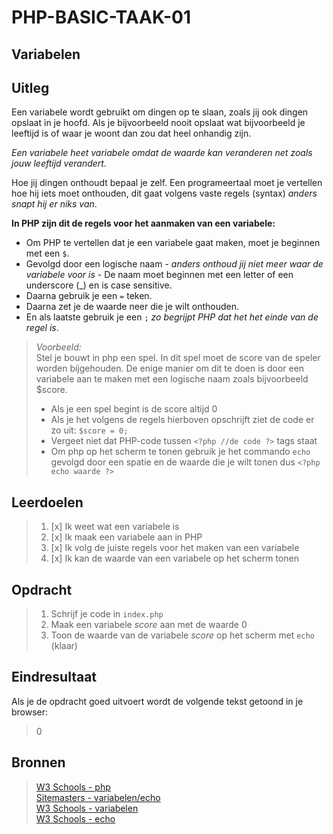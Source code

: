 # PHP-BASIC-TAAK-01
## Variabelen
## Uitleg
Een variabele wordt gebruikt om dingen op te slaan, zoals jij ook dingen opslaat in je hoofd. Als je bijvoorbeeld nooit opslaat wat bijvoorbeeld je leeftijd is of waar je woont dan zou dat heel onhandig zijn.
>
_Een variabele heet variabele omdat de waarde kan veranderen net zoals jouw leeftijd verandert._
> 
Hoe jij dingen onthoudt bepaal je zelf. Een programeertaal moet je vertellen hoe hij iets moet onthouden, dit gaat volgens vaste regels (syntax) _anders snapt hij er niks van_.

**In PHP zijn dit de regels voor het aanmaken van een variabele:**
* Om PHP te vertellen dat je een variabele gaat maken, moet je beginnen met een `$`.  
* Gevolgd door een logische naam - _anders onthoud jij niet meer waar de variabele voor is_ - De naam moet beginnen met een letter of een underscore (_) en is case sensitive.
* Daarna gebruik je een `=` teken.
* Daarna zet je de waarde neer die je wilt onthouden.
* En als laatste gebruik je een `;` _zo begrijpt PHP dat het het einde van de regel is_.
>_Voorbeeld:_  
>Stel je bouwt in php een spel. In dit spel moet de score van de speler worden bijgehouden. De enige manier om dit te doen is door een variabele aan te maken met een logische naam zoals bijvoorbeeld $score. 
>
>* Als je een spel begint is de score altijd 0
>* Als je het volgens de regels hierboven opschrijft ziet de code er zo uit: `$score = 0;`
>* Vergeet niet dat PHP-code tussen `<?php //de code ?>` tags staat
>* Om php op het scherm te tonen gebruik je het commando `echo`  gevolgd door een spatie en de waarde die je wilt tonen dus `<?php echo waarde ?>`

## Leerdoelen
>1. [x] Ik weet wat een variabele is
>2. [x] Ik maak een variabele aan in PHP
>3. [x] Ik volg de juiste regels voor het maken van een variabele
>4. [x] Ik kan de waarde van een variabele op het scherm tonen

## Opdracht

>1. Schrijf je code in `index.php`
>2. Maak een variabele _score_ aan met de waarde 0
>3. Toon de waarde van de variabele _score_ op het scherm met `echo` (klaar)

## Eindresultaat
Als je de opdracht goed uitvoert wordt de volgende tekst getoond in je browser: 
>0  

## Bronnen
>[W3 Schools - php](https://www.w3schools.com/PHP/default.asp)  
>[Sitemasters - variabelen/echo](http://www.sitemasters.be/tutorials/1/1/3/PHP/Variabelen_in_PHP#wat)  
>[W3 Schools - variabelen](https://www.w3schools.com/php/php_variables.asp)  
>[W3 Schools - echo](https://www.w3schools.com/php/php_echo_print.asp)  
